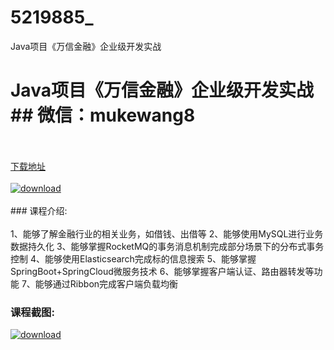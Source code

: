# 5219885_
Java项目《万信金融》企业级开发实战
# Java项目《万信金融》企业级开发实战## 微信：mukewang8
<br/></br>[下载地址](http://www.36tz.cn/article/5219885 "下载地址")
<br/></br>[![download](http://36tz.cn/muke_img/2021_05_1-36-300x160.png "下载地址")](http://www.36tz.cn/article/5219885 "下载地址")
<br/></br>### 课程介绍:<br/></br>1、能够了解金融行业的相关业务，如借钱、出借等
2、能够使用MySQL进行业务数据持久化
3、能够掌握RocketMQ的事务消息机制完成部分场景下的分布式事务控制
4、能够使用Elasticsearch完成标的信息搜索
5、能够掌握SpringBoot+SpringCloud微服务技术
6、能够掌握客户端认证、路由器转发等功能
7、能够通过Ribbon完成客户端负载均衡

### 课程截图:
[![download](http://36tz.cn/muke_img/2021_05_2-40.png "下载地址")](http://www.36tz.cn/article/5219885 "下载地址")
